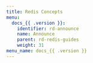 ```yaml
---
title: Redis Concepts
menu:
  docs_{{ .version }}:
    identifier: rd-announce
    name: Announce
    parent: rd-redis-guides
    weight: 31
menu_name: docs_{{ .version }}
---
```

